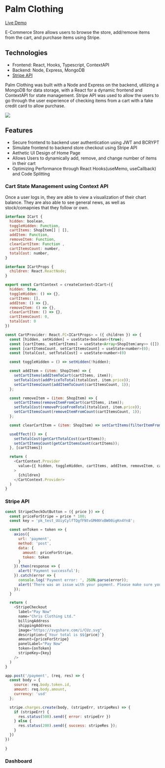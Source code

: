 # Palm Clothing
[Live Demo](http://wallstreet-bets.herokuapp.com/#/)

E-Commerce Store allows users to browse the store, add/remove items from the cart, and purchase items using Stripe.


## Technologies

- Frontend: React, Hooks, Typescript, ContextAPI
- Backend: Node, Express, MongoDB
- [Stripe API](https://stripe.com/docs)

Palm Clothing was built with a Node and Express on the backend, utilizing a MongoDB for data storage, with a React for a dynamic frontend and ContextAPI for state management. Stripe API was used to allow the users to go through the user experience of checking items from a cart with a fake credit card to allow purchase.

![](palmclothing-splash.gif)

## Features

- Secure frontend to backend user authentication using JWT and BCRYPT
- Simulate frontend to backend store checkout using Stripe API
- Aethetic UI Design of Home Page
- Allows Users to dynamically add, remove, and change number of items in their cart
- Optimizing Performance through React Hooks(useMemo, useCallback) and Code Splitting

### Cart State Management using Context API
 
 Once a user logs in, they are able to view a visualization of their chart balance. They are also able to see general news, as well as stock/comapnies that they follow or own.
```javascript
interface ICart {
  hidden: boolean,
  toggleHidden: Function,
  cartItems: ShopItem[] | [],
  addItem: Function,
  removeItem: Function,
  clearCartItem: Function ,
  cartItemsCount: number,
  totalCost: number,
}

interface ICartProps {
  children: React.ReactNode;
}

export const CartContext = createContext<ICart>({
  hidden: true,
  toggleHidden: () => {},
  cartItems: [],
  addItem: () => {},
  removeItem: () => {},
  clearCartItem: () => {},
  cartItemsCount: 0,
  totalCost: 0
})

const CartProvider: React.FC<ICartProps> = ({ children }) => {
  const [hidden, setHidden] = useState<boolean>(true);
  const [cartItems, setCartItems] = useState<Array<ShopItem|any>> ([]);
  const [cartItemsCount, setCartItemsCount] = useState<number>(0);
  const [totalCost, setTotalCost] = useState<number>(0)

  const toggleHidden = () => setHidden(!hidden);

  const addItem = (item: ShopItem) => {
    setCartItems(addItemToCart(cartItems, item));
    setTotalCost(addPriceToTotal(totalCost, item.price));
    setCartItemsCount(addItemToCount(cartItemsCount, 1));
  };

  const removeItem = (item: ShopItem) => {
    setCartItems(removeItemFromCart(cartItems, item));
    setTotalCost(removePriceFromTotal(totalCost, item.price));
    setCartItemsCount(removeItemFromCount(cartItemsCount, 1));
  };

  const clearCartItem = (item: ShopItem) => setCartItems(filterItemFromCart(cartItems, item));

  useEffect(() => {
    setTotalCost(getCartTotalCost(cartItems));
    setCartItemsCount(getCartItemsCount(cartItems));
  }, [cartItems])

  return (
    <CartContext.Provider
      value={{ hidden, toggleHidden, cartItems, addItem, removeItem, cartItemsCount, totalCost, clearCartItem }}
    >
      {children}
    </CartContext.Provider>
  )
}
```

### Stripe API

```javascript
const StripeCheckOutButton = ({ price }) => {
  const priceForStripe = price * 100;
  const key = 'pk_test_UUiyCylfTQgfFNtvGMHNYxBW00igKn4Yn8';

  const onToken = token => {
    axios({
      url: 'payment',
      method: 'post',
      data: {
        amount: priceForStripe,
        token: token
      }
    }).then(response => {
      alert('Payment successful');
    }).catch(error => {
      console.log('Payment error: ', JSON.parse(error));
      alert('There was an issue with your payment. Please make sure you use the provided credit card');
    });
  }

  return (
    <StripeCheckout
      label="Pay Now"
      name="Chris Clothing Ltd."
      billingAddress
      shippingAddress
      image="https://svgshare.com/i/CUz.svg"
      description={`Your total is $${price}`}
      amount={priceForStripe}
      panelLabel="Pay Now"
      token={onToken}
      stripeKey={key}
    />
  )
}

app.post('/payment', (req, res) => {
  const body = {
    source: req.body.token.id,
    amount: req.body.amount,
    currency: 'usd'
  };

  stripe.charges.create(body, (stripeErr, stripeRes) => {
    if (stripeErr) {
      res.status(500).send({ error: stripeErr })
    } else {
      res.status(200).send({ success: stripeRes });
    }
  })
})
 
}
```
 
### Dashboard
 
